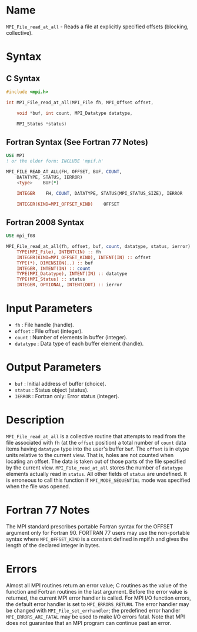 # Name

`MPI_File_read_at_all` - Reads a file at explicitly specified offsets
(blocking, collective).

# Syntax

## C Syntax

```c
#include <mpi.h>

int MPI_File_read_at_all(MPI_File fh, MPI_Offset offset,

    void *buf, int count, MPI_Datatype datatype,

    MPI_Status *status)
```

## Fortran Syntax (See Fortran 77 Notes)

```fortran
USE MPI
! or the older form: INCLUDE 'mpif.h'

MPI_FILE_READ_AT_ALL(FH, OFFSET, BUF, COUNT,
    DATATYPE, STATUS, IERROR)
    <type>    BUF(*)

    INTEGER    FH, COUNT, DATATYPE, STATUS(MPI_STATUS_SIZE), IERROR

    INTEGER(KIND=MPI_OFFSET_KIND)    OFFSET
```

## Fortran 2008 Syntax

```fortran
USE mpi_f08

MPI_File_read_at_all(fh, offset, buf, count, datatype, status, ierror)
    TYPE(MPI_File), INTENT(IN) :: fh
    INTEGER(KIND=MPI_OFFSET_KIND), INTENT(IN) :: offset
    TYPE(*), DIMENSION(..) :: buf
    INTEGER, INTENT(IN) :: count
    TYPE(MPI_Datatype), INTENT(IN) :: datatype
    TYPE(MPI_Status) :: status
    INTEGER, OPTIONAL, INTENT(OUT) :: ierror
```


# Input Parameters

* `fh` : File handle (handle).
* `offset` : File offset (integer).
* `count` : Number of elements in buffer (integer).
* `datatype` : Data type of each buffer element (handle).

# Output Parameters

* `buf` : Initial address of buffer (choice).
* `status` : Status object (status).
* `IERROR` : Fortran only: Error status (integer).

# Description

`MPI_File_read_at_all` is a collective routine that attempts to read from
the file associated with `fh` (at the `offset` position) a total number
of `count` data items having `datatype` type into the user's buffer
`buf`. The `offset` is in etype units relative to the current view. That
is, holes are not counted when locating an offset. The data is taken out
of those parts of the file specified by the current view.
`MPI_File_read_at_all` stores the number of `datatype` elements actually
read in `status`. All other fields of `status` are undefined. It is
erroneous to call this function if `MPI_MODE_SEQUENTIAL` mode was
specified when the file was opened.

# Fortran 77 Notes

The MPI standard prescribes portable Fortran syntax for the OFFSET
argument only for Fortran 90. FORTRAN 77 users may use the non-portable
syntax
where `MPI_OFFSET_KIND` is a constant defined in mpif.h and gives the
length of the declared integer in bytes.

# Errors

Almost all MPI routines return an error value; C routines as the value
of the function and Fortran routines in the last argument.
Before the error value is returned, the current MPI error handler is
called. For MPI I/O function errors, the default error handler is set to
`MPI_ERRORS_RETURN`. The error handler may be changed with
`MPI_File_set_errhandler`; the predefined error handler
`MPI_ERRORS_ARE_FATAL` may be used to make I/O errors fatal. Note that MPI
does not guarantee that an MPI program can continue past an error.
